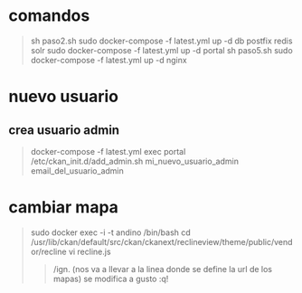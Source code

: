 # comandos
> sh paso2.sh
> sudo docker-compose -f latest.yml up -d db postfix redis solr
> sudo docker-compose -f latest.yml up -d portal
> sh paso5.sh
> sudo docker-compose -f latest.yml up -d nginx

# nuevo usuario

## crea usuario admin
> docker-compose -f latest.yml exec portal /etc/ckan_init.d/add_admin.sh mi_nuevo_usuario_admin email_del_usuario_admin

# cambiar mapa

> sudo docker exec -i -t andino /bin/bash
> cd /usr/lib/ckan/default/src/ckan/ckanext/reclineview/theme/public/vendor/recline
> vi recline.js 
>> /ign. (nos va a llevar a la linea donde se define la url de los mapas)
>> se modifica a gusto
>> :q!

